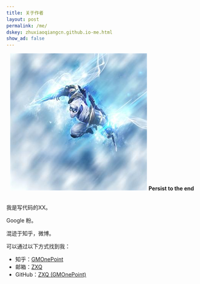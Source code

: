 ```yaml
---
title: 关于作者
layout: post
permalink: /me/
dskey: zhuxiaoqiangcn.github.io-me.html
show_ad: false
---
```


<center>
     <img src="/assets/img/def/ic_monkey.jpg" class="avatar"/>
     <strong>Persist to the end</strong>
     <br/>
     <br/>
</center>

我是写代码的XX。

Google 粉。

混迹于知乎，微博。


可以通过以下方式找到我：

- 知乎：[GMOnePoint](https://www.zhihu.com/people/GMOnePoint)
- 邮箱：[ZXQ](mailto:zhuxiaoqianghitwh@gmail.com)
- GitHub：[ZXQ \(GMOnePoint\)](https://github.com/zhuxiaoqiangcn)

